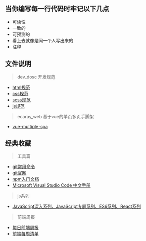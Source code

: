 ## 当你编写每一行代码时牢记以下几点
* 可读性
* 一致的
* 可预测的
* 看上去就像是同一个人写出来的
* 注释

## 文件说明
> dev_dosc 开发规范
* [html规范](https://github.com/wqb2017/ecaray_web/blob/master/dev-dosc/html.md)
* [css规范](https://github.com/wqb2017/ecaray_web/blob/master/dev-dosc/css.md)
* [scss规范](https://github.com/wqb2017/ecaray_web/blob/master/dev-dosc/scss.md)
* [js规范](https://github.com/wqb2017/ecaray_web/blob/master/dev-dosc/js.md)

> ecaray_web 基于vue的单页多页手脚架
* [vue-multiple-spa](https://github.com/wqb2017/ecaray_web/tree/master/ecaray-cli)

## 经典收藏
> 工具篇
* [git常用命令](https://segmentfault.com/a/1190000011200689)
* [git官网](https://git-scm.com/book/zh/v2)
* [npm入门文档](https://segmentfault.com/a/1190000005799797)
* [Microsoft Visual Studio Code 中文手册](https://jeasonstudio.gitbooks.io/vscode-cn-doc/content/)

> js系列
* [JavaScript深入系列、JavaScript专题系列、ES6系列、React系列](https://github.com/mqyqingfeng/Blog)

> 前端周报
* [每日前端周报](https://github.com/daochouwangu/webfrontdaily/issues/121)
* [前端每周清单](http://www.infoq.com/cn/FE-Weekly)
